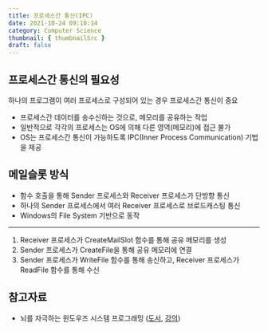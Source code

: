 ```yaml
---
title: 프로세스간 통신(IPC)
date: 2021-10-24 09:10:14
category: Computer Science
thumbnail: { thumbnailSrc }
draft: false
---
```


## 프로세스간 통신의 필요성

하나의 프로그램이 여러 프로세스로 구성되어 있는 경우 프로세스간 통신이 중요

- 프로세스간 데이터를 송수신하는 것으로, 메모리를 공유하는 작업
- 일반적으로 각각의 프로세스는 OS에 의해 다른 영역(메모리)에 접근 불가
- OS는 프로세스간 통신이 가능하도록 IPC(Inner Process Communication) 기법을 제공

## 메일슬롯 방식

- 함수 호출을 통해 Sender 프로세스와 Receiver 프로세스가 단방향 통신
- 하나의 Sender 프로세스에서 여러 Receiver 프로세스로 브로드캐스팅 통신
- Windows의 File System 기반으로 동작

---

1. Receiver 프로세스가 CreateMailSlot 함수를 통해 공유 메모리를 생성
2. Sender 프로세스가 CreateFile을 통해 공유 메모리에 연결
3. Sender 프로세스가 WriteFile 함수를 통해 송신하고, Receiver 프로세스가 ReadFile 함수를 통해 수신

## 참고자료

- 뇌를 자극하는 윈도우즈 시스템 프로그래밍 ([도서](http://www.kyobobook.co.kr/product/detailViewKor.laf?ejkGb=KOR&mallGb=KOR&barcode=9788979144611&orderClick=LEa&Kc=), [강의](https://www.inflearn.com/course/%EC%8B%9C%EC%8A%A4%ED%85%9C-%ED%94%84%EB%A1%9C%EA%B7%B8%EB%9E%98%EB%B0%8D))